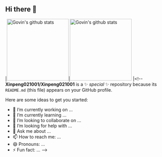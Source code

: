 ## Hi there 👋
|<a href="https://github.com/Xinpeng021001"><img height="195" src="https://github-readme-stats-govin.vercel.app/api?username=Xinpeng021001&show_icons=true&include_all_commits=true&count_private=true&hide_border=true&show=prs_merged_percentage" alt="Govin's github stats" /></a>|<a href="https://github.com/Xinpeng021001?tab=repositories"><img height="195" src="https://github-readme-stats-govin.vercel.app/api/top-langs/?username=Xinpeng021001&layout=compact&count_private=true&hide_border=true&exclude_repo=github-readme-stats,jindouyunERP,Xinpeng021001.github.io,hexo-blog-7.0" alt="Govin's github stats" /></a>
|<!--
**Xinpeng021001/Xinpeng021001** is a ✨ _special_ ✨ repository because its `README.md` (this file) appears on your GitHub profile.

Here are some ideas to get you started:

- 🔭 I’m currently working on ...
- 🌱 I’m currently learning ...
- 👯 I’m looking to collaborate on ...
- 🤔 I’m looking for help with ...
- 💬 Ask me about ...
- 📫 How to reach me: ...
- 😄 Pronouns: ...
- ⚡ Fun fact: ...
-->
